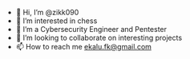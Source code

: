 - 👋 Hi, I’m @zikk090
- 👀 I’m interested in chess
- 🌱 I’m a Cybersecurity Engineer and Pentester
- 💞️ I’m looking to collaborate on interesting projects
- 📫 How to reach me ekalu.fk@gmail.com

<!---
zikk090/zikk090 is a ✨ special ✨ repository because its `README.md` (this file) appears on your GitHub profile.
You can click the Preview link to take a look at your changes.
--->
